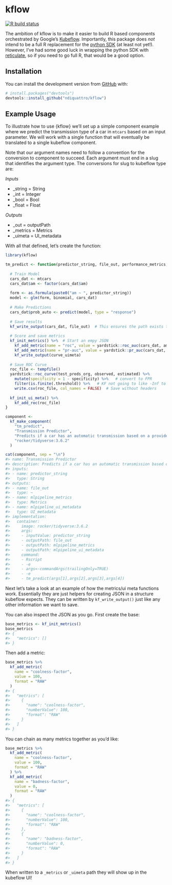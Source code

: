 
<!-- README.md is generated from README.Rmd. Please edit that file -->

# kflow

<!-- badges: start -->

[![R build
status](https://github.com/ndiquattro/kflow/workflows/R-CMD-check/badge.svg)](https://github.com/ndiquattro/kflow)
<!-- badges: end -->

The ambition of kflow is to make it easier to build R based components
orchestrated by Google’s [Kubeflow](https://www.kubeflow.org/).
Importantly, this package does *not* intend to be a full R replacement
for the [python SDK](https://github.com/kubeflow/pipelines) (at least
not yet\!). However, I’ve had some good luck in wrapping the python SDK
with [reticulate](https://rstudio.github.io/reticulate/), so if you need
to go full R, that would be a good option.

## Installation

You can install the development version from
[GitHub](https://github.com/) with:

``` r
# install.packages("devtools")
devtools::install_github("ndiquattro/kflow")
```

## Example Usage

To illustrate how to use {kflow} we’ll set up a simple component example
where we predict the transmission type of a car in `mtcars` based on an
input parameter. We will work with a single function that will
eventually be translated to a single kubeflow component.

Note that our argument names need to follow a convention for the
conversion to component to succeed. Each argument must end in a slug
that identifies the argument type. The conversions for slug to kubeflow
type are:

*Inputs*

  - \_string = String
  - \_int = Integer
  - \_bool = Bool
  - \_float = Float

*Outputs*

  - \_out = outputPath
  - \_metrics = Metrics
  - \_uimeta = UI\_metadata

With all that defined, let’s create the function:

``` r
library(kflow)

tm_predict <- function(predictor_string, file_out, performance_metrics, curve_uimeta) {
  
  # Train Model
  cars_dat <- mtcars
  cars_dat$am <- factor(cars_dat$am)
  
  form <- as.formula(paste0("am ~ ", predictor_string))
  model <- glm(form, binomial, cars_dat)
  
  # Make Predictions
  cars_dat$prob_auto <- predict(model, type = "response")
  
  # Save results
  kf_write_output(cars_dat, file_out)  # This ensures the path exists then writes to a kubeflow provided path
  
  # Score and save metrics
  kf_init_metrics() %>%  # Start an empy JSON
    kf_add_metric(name = "roc", value = yardstick::roc_auc(cars_dat, am, prob_auto)$.estimate, format = "RAW") %>% 
    kf_add_metric(name = "pr-auc", value = yardstick::pr_auc(cars_dat, am, prob_auto)$.estimate, format = "RAW") %>% 
    kf_write_output(curve_uimeta)
  
  # Save ROC Curve
  roc_file <- tempfile()
  yardstick::roc_curve(test_preds_org, observed, estimated) %>%
    mutate(specificity = 1 - specificity) %>%   # convert to FPR
    filter(is.finite(.threshold)) %>%   # KF not going to like -Inf to Inf
    write.csv(roc_file, col_names = FALSE)  # Save without headers
  
  kf_init_ui_meta() %>% 
    kf_add_roc(roc_file)
}
```

``` r
component <-
  kf_make_component(
    "tm_predict",
    "Transmission Predictor",
    "Predicts if a car has an automatic transmission based on a provided variable",
    "rocker/tidyverse:3.6.2"
  )

cat(component, sep = "\n")
#> name: Transmission Predictor
#> description: Predicts if a car has an automatic transmission based on a provided variable
#> inputs:
#> - name: predictor_string
#>   type: String
#> outputs:
#> - name: file_out
#>   type: ~
#> - name: mlpipeline_metrics
#>   type: Metrics
#> - name: mlpipeline_ui_metadata
#>   type: UI_metadata
#> implementation:
#>   container:
#>     image: rocker/tidyverse:3.6.2
#>     args:
#>     - inputValue: predictor_string
#>     - outputPath: file_out
#>     - outputPath: mlpipeline_metrics
#>     - outputPath: mlpipeline_ui_metadata
#>     command:
#>     - Rscript
#>     - -e
#>     - args<-commandArgs(trailingOnly=TRUE)
#>     - -e
#>     - tm_predict(args[1],args[2],args[3],args[4])
```

Next let’s take a look at an example of how the metrics/ui meta
functions work. Essentially they are just helpers for creating JSON in a
structure kubeflow expects. They can be written by `kf_write_output()`
just like any other information we want to save.

You can also inspect the JSON as you go. First create the base:

``` r
base_metrics <- kf_init_metrics()
base_metrics
#> {
#>   "metrics": []
#> }
```

Then add a metric:

``` r
base_metrics %>% 
  kf_add_metric(
    name = "coolness-factor",
    value = 100,
    format = "RAW"
  )
#> {
#>   "metrics": [
#>     {
#>       "name": "coolness-factor",
#>       "numberValue": 100,
#>       "format": "RAW"
#>     }
#>   ]
#> }
```

You can chain as many metrics together as you’d like:

``` r
base_metrics %>% 
  kf_add_metric(
    name = "coolness-factor",
    value = 100,
    format = "RAW"
  ) %>% 
  kf_add_metric(
    name = "badness-factor",
    value = 0,
    format = "RAW"
  )
#> {
#>   "metrics": [
#>     {
#>       "name": "coolness-factor",
#>       "numberValue": 100,
#>       "format": "RAW"
#>     },
#>     {
#>       "name": "badness-factor",
#>       "numberValue": 0,
#>       "format": "RAW"
#>     }
#>   ]
#> }
```

When written to a `_metrics` or `_uimeta` path they will show up in the
kubeflow UI\!
